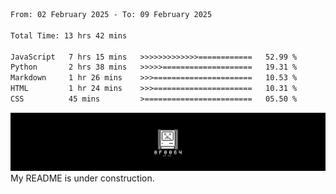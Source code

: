 <!--START_SECTION:waka-->

```txt
From: 02 February 2025 - To: 09 February 2025

Total Time: 13 hrs 42 mins

JavaScript   7 hrs 15 mins   >>>>>>>>>>>>>============   52.99 %
Python       2 hrs 38 mins   >>>>>====================   19.31 %
Markdown     1 hr 26 mins    >>>======================   10.53 %
HTML         1 hr 24 mins    >>>======================   10.31 %
CSS          45 mins         >========================   05.50 %
```

<!--END_SECTION:waka-->

<img src="https://raw.githubusercontent.com/n3xta/image-hosting/main/img/202411032331174.png"/>
My README is under construction. 
